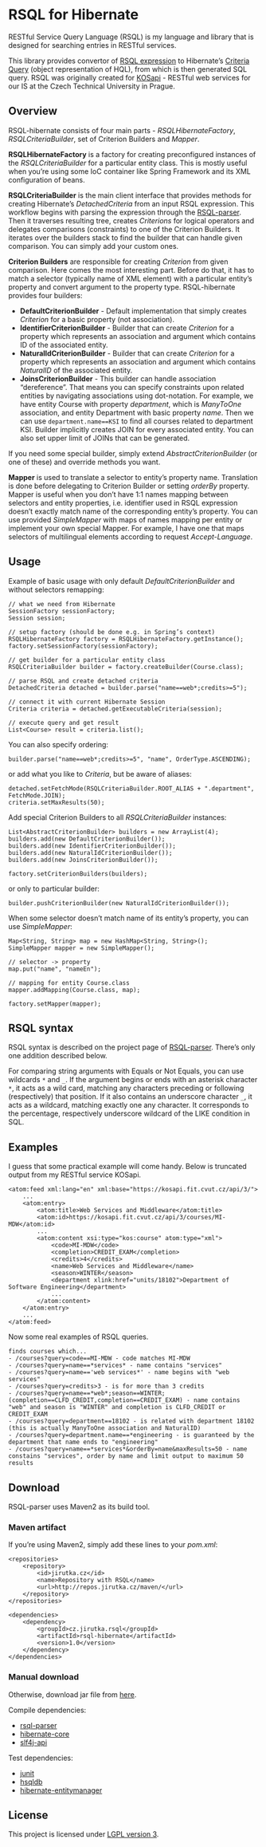 # RSQL for Hibernate

RESTful Service Query Language (RSQL) is my language and library that is designed for searching entries in RESTful services. 

This library provides convertor of [RSQL expression](https://github.com/jirutka/rsql-parser) to Hibernate’s [Criteria Query](http://docs.jboss.org/hibernate/core/3.5/reference/en/html/querycriteria.html) (object representation of HQL), from which is then generated SQL query. RSQL was originally created for [KOSapi](https://kosapi.fit.cvut.cz) - RESTful web services for our IS at the Czech Technical University in Prague. 


## Overview

RSQL-hibernate consists of four main parts - _RSQLHibernateFactory_, _RSQLCriteriaBuilder_, set of Criterion Builders and _Mapper_.

**RSQLHibernateFactory** is a factory for creating preconfigured instances of the _RSQLCriteriaBuilder_ for a particular entity class. This is mostly useful when you’re using some IoC container like Spring Framework and its XML configuration of beans.

**RSQLCriteriaBuilder** is the main client interface that provides methods for creating Hibernate’s _DetachedCriteria_ from an input RSQL expression. This workflow begins with parsing the expression through the [RSQL-parser](https://github.com/jirutka/rsql-parser). Then it traverses resulting tree, creates _Criterions_ for logical operators and delegates comparisons (constraints) to one of the Criterion Builders. It iterates over the builders stack to find the builder that can handle given comparison. You can simply add your custom ones.

**Criterion Builders** are responsible for creating _Criterion_ from given comparison. Here comes the most interesting part. Before do that, it has to match a selector (typically name of XML element) with a particular entity’s property and convert argument to the property type. RSQL-hibernate provides four builders:

* **DefaultCriterionBuilder** - Default implementation that simply creates _Criterion_ for a basic property (not association).
* **IdentifierCriterionBuilder** - Builder that can create _Criterion_ for a property which represents an association and argument which contains ID of the associated entity.
* **NaturalIdCriterionBuilder** - Builder that can create _Criterion_ for a property which represents an association and argument which contains _NaturalID_ of the associated entity.
* **JoinsCriterionBuilder** - This builder can handle association “dereference”. That means you can specify constraints upon related entities by navigating associations using dot-notation. For example, we have entity Course with property _department_, which is _ManyToOne_ association, and entity Department with basic property _name_. Then we can use `department.name==KSI` to find all courses related to department KSI. Builder implicitly creates JOIN for every associated entity. You can also set upper limit of JOINs that can be generated.

If you need some special builder, simply extend _AbstractCriterionBuilder_ (or one of these) and override methods you want.

**Mapper** is used to translate a selector to entity’s property name. Translation is done before delegating to Criterion Builder or setting _orderBy_ property. Mapper is useful when you don’t have 1:1 names mapping between selectors and entity properties, i.e. identifier used in RSQL expression doesn’t exactly match name of the corresponding entity’s property. You can use provided _SimpleMapper_ with maps of names mapping per entity or implement your own special Mapper. For example, I have one that maps selectors of multilingual elements according to request _Accept-Language_. 


## Usage

Example of basic usage with only default _DefaultCriterionBuilder_ and without selectors remapping:

    // what we need from Hibernate
    SessionFactory sessionFactory;
    Session session;

    // setup factory (should be done e.g. in Spring’s context)
    RSQLHibernateFactory factory = RSQLHibernateFactory.getInstance();
    factory.setSessionFactory(sessionFactory);

    // get builder for a particular entity class
    RSQLCriteriaBuilder builder = factory.createBuilder(Course.class);

    // parse RSQL and create detached criteria
    DetachedCriteria detached = builder.parse("name==web*;credits>=5");

    // connect it with current Hibernate Session
    Criteria criteria = detached.getExecutableCriteria(session);
    
    // execute query and get result
    List<Course> result = criteria.list();
    
You can also specify ordering:

    builder.parse("name==web*;credits>=5", "name", OrderType.ASCENDING);

or add what you like to _Criteria_, but be aware of aliases:

    detached.setFetchMode(RSQLCriteriaBuilder.ROOT_ALIAS + ".department", FetchMode.JOIN);
    criteria.setMaxResults(50);

Add special Criterion Builders to all _RSQLCriteriaBuilder_ instances:

    List<AbstractCriterionBuilder> builders = new ArrayList(4);
    builders.add(new DefaultCriterionBuilder());
    builders.add(new IdentifierCriterionBuilder());
    builders.add(new NaturalIdCriterionBuilder());
    builders.add(new JoinsCriterionBuilder());

    factory.setCriterionBuilders(builders);

or only to particular builder:

    builder.pushCriterionBuilder(new NaturalIdCriterionBuilder());

When some selector doesn’t match name of its entity’s property, you can use _SimpleMapper_:

    Map<String, String> map = new HashMap<String, String>();
    SimpleMapper mapper = new SimpleMapper();

    // selector -> property
    map.put("name", "nameEn");

    // mapping for entity Course.class
    mapper.addMapping(Course.class, map);

    factory.setMapper(mapper);


## RSQL syntax

RSQL syntax is described on the project page of [RSQL-parser](https://github.com/jirutka/rsql-parser). There’s only one addition described below.

For comparing string arguments with Equals or Not Equals, you can use wildcards `*` and `_`. If the argument begins or ends with an asterisk character `*`, it acts as a wild card, matching any characters preceding or following (respectively) that position. If it also contains an underscore character `_`, it acts as a wildcard, matching exactly one any character. It corresponds to the percentage, respectively underscore wildcard of the LIKE condition in SQL.


## Examples

I guess that some practical example will come handy. Below is truncated output from my RESTful service KOSapi.

    <atom:feed xml:lang="en" xml:base="https://kosapi.fit.cvut.cz/api/3/">
        ...
        <atom:entry>
            <atom:title>Web Services and Middleware</atom:title>
            <atom:id>https://kosapi.fit.cvut.cz/api/3/courses/MI-MDW</atom:id>
            ...
            <atom:content xsi:type="kos:course" atom:type="xml">
                <code>MI-MDW</code>
                <completion>CREDIT_EXAM</completion>
                <credits>4</credits>
                <name>Web Services and Middleware</name>
                <season>WINTER</season>
                <department xlink:href="units/18102">Department of Software Engineering</department>
                ...
            </atom:content>
        </atom:entry>
        ...
    </atom:feed>

Now some real examples of RSQL queries.

    finds courses which...
    - /courses?query=code==MI-MDW - code matches MI-MDW
    - /courses?query=name==*services* - name contains "services"
    - /courses?query=name=='web services*' - name begins with "web services"
    - /courses?query=credits>3 - is for more than 3 credits
    - /courses?query=name==*web*;season==WINTER;(completion==CLFD_CREDIT,completion==CREDIT_EXAM) - name contains "web" and season is "WINTER" and completion is CLFD_CREDIT or CREDIT_EXAM
    - /courses?query=department==18102 - is related with department 18102 (this is actually ManyToOne association and NaturalID)
    - /courses?query=department.name==*engineering - is guaranteed by the department that name ends to "engineering"
    - /courses?query=name==*services*&orderBy=name&maxResults=50 - name constains "services", order by name and limit output to maximum 50 results


## Download

RSQL-parser uses Maven2 as its build tool.

### Maven artifact
 
If you’re using Maven2, simply add these lines to your _pom.xml_:

    <repositories>
        <repository>
            <id>jirutka.cz</id>
            <name>Repository with RSQL</name>
            <url>http://repos.jirutka.cz/maven/</url>
        </repository>
    </repositories>

    <dependencies>
        <dependency>
            <groupId>cz.jirutka.rsql</groupId>
            <artifactId>rsql-hibernate</artifactId>
            <version>1.0</version>
        </dependency>
    </dependencies>

### Manual download

Otherwise, download jar file from [here](https://github.com/downloads/jirutka/rsql-hibernate/rsql-hibernate-1.0.jar).

Compile dependencies:

* [rsql-parser](https://github.com/jirutka/rsql-parser)
* [hibernate-core](http://www.hibernate.org/downloads.html)
* [slf4j-api](http://www.slf4j.org/download.html)

Test dependencies:

* [junit](https://github.com/KentBeck/junit/downloads)
* [hsqldb](http://sourceforge.net/projects/hsqldb/files/hsqldb/)
* [hibernate-entitymanager](http://www.hibernate.org/downloads.html)


## License

This project is licensed under [LGPL version 3](http://www.gnu.org/licenses/lgpl.txt).